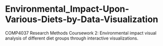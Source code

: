 # Environmental_Impact-Upon-Various-Diets-by-Data-Visualization
COMP4037 Research Methods Coursework 2: Environmental impact visual analysis of different diet groups through interactive visualizations.
